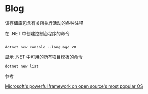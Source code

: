 # Blog
该存储库包含有关所执行活动的各种注释


在 .NET 中创建控制台程序的命令

```

dotnet new console --language VB

```

显示 .NET 中可用的所有项目模板的命令

```
dotnet new list

```



参考

[Microsoft's powerful framework on open source's most popular OS](https://dzone.com/refcardz/net-on-linux)



